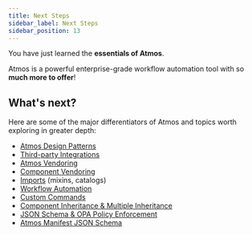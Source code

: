 ```yaml
---
title: Next Steps
sidebar_label: Next Steps
sidebar_position: 13
---
```


You have just learned the **essentials of Atmos**.

Atmos is a powerful enterprise-grade workflow automation tool with so **much more to offer**!

## What's next?

Here are some of the major differentiators of Atmos and topics worth exploring in greater depth:

* [Atmos Design Patterns](/design-patterns)
* [Third-party Integrations](/integrations)
* [Atmos Vendoring](/vendoring/vendor)
* [Component Vendoring](/vendoring/component-manifest)
* [Imports](/stacks/imports) (mixins, catalogs)
* [Workflow Automation](/workflows)
* [Custom Commands](/custom-commands/custom-commands)
* [Component Inheritance & Multiple Inheritance](/stacks/inheritance)
* [JSON Schema & OPA Policy Enforcement](/validation/validating)
* [Atmos Manifest JSON Schema](/cli/schemas)
